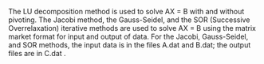 The LU decomposition method is used to solve AX = B with and without pivoting. The Jacobi method, the Gauss-Seidel, and the SOR (Successive Overrelaxation) iterative methods are used to solve AX = B using the matrix market format for input and output of data. For the Jacobi, 
Gauss-Seidel, and SOR methods, the input data is in the files A.dat and B.dat; the output files are in C.dat .
